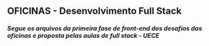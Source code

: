 ## OFICINAS - Desenvolvimento Full Stack

##### Segue os arquivos da primeira fase de front-end dos desafios das oficinas e proposta pelas aulas de full stack - UECE

